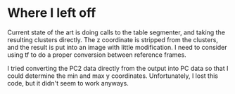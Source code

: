 Where I left off
===============

Current state of the art is doing calls to the table segmenter, and taking the resulting clusters directly.
The z coordinate is stripped from the clusters, and the result is put into an image with little modification.
I need to consider using tf to do a proper conversion between reference frames.

I tried converting the PC2 data directly from the output into PC data so that I could determine the min and max
y coordinates.  Unfortunately, I lost this code, but it didn't seem to work anyways.
